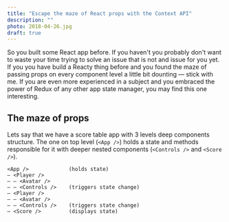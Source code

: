 ```yaml
---
title: "Escape the maze of React props with the Context API"
description: ""
photo: 2018-04-26.jpg
draft: true
---
```


So you built some React app before. If you haven't you probably don't want to waste your time trying to solve an issue that is not and issue for you yet. If you you have build a Reacty thing before and you found the maze of passing props on every component level a little bit dounting — stick with me. If you are even more experienced in a subject and you embraced the power of Redux of any other app state manager, you may find this one interesting.

## The maze of props

Lets say that we have a score table app with 3 levels deep components structure. The one on top level (`<App />`) holds a state and methods responsible for it with deeper nested components (`<Controls />` and `<Score />`).

```
<App />             (holds state)
— <Player />
— — <Avatar />
— — <Controls />    (triggers state change)
— <Player />
— — <Avatar />
— — <Controls />    (triggers state change)
— <Score />         (displays state)
```
